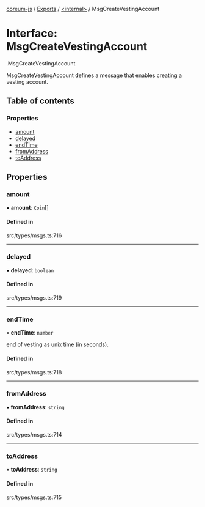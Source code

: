 [coreum-js](../README.md) / [Exports](../modules.md) / [<internal\>](../modules/internal_.md) / MsgCreateVestingAccount

# Interface: MsgCreateVestingAccount

[<internal>](../modules/internal_.md).MsgCreateVestingAccount

MsgCreateVestingAccount defines a message that enables creating a vesting
account.

## Table of contents

### Properties

- [amount](internal_.MsgCreateVestingAccount.md#amount)
- [delayed](internal_.MsgCreateVestingAccount.md#delayed)
- [endTime](internal_.MsgCreateVestingAccount.md#endtime)
- [fromAddress](internal_.MsgCreateVestingAccount.md#fromaddress)
- [toAddress](internal_.MsgCreateVestingAccount.md#toaddress)

## Properties

### amount

• **amount**: `Coin`[]

#### Defined in

src/types/msgs.ts:716

___

### delayed

• **delayed**: `boolean`

#### Defined in

src/types/msgs.ts:719

___

### endTime

• **endTime**: `number`

end of vesting as unix time (in seconds).

#### Defined in

src/types/msgs.ts:718

___

### fromAddress

• **fromAddress**: `string`

#### Defined in

src/types/msgs.ts:714

___

### toAddress

• **toAddress**: `string`

#### Defined in

src/types/msgs.ts:715
